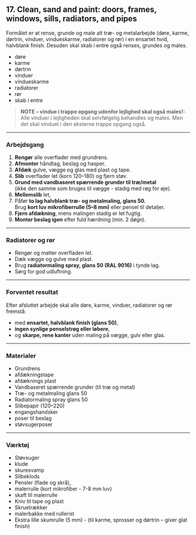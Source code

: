 ## 17. Clean, sand and paint: doors, frames, windows, sills, radiators, and pipes

Formålet er at rense, grunde og male alt træ- og metalarbejde (døre, karme, dørtrin, vinduer, vindueskarme, radiatorer og rør) i en ensartet hvid, halvblank finish.
Desuden skal skab i entre også renses, grundes og males.
- døre
- karme
- dørtrin
- vinduer
- vindueskarme
- radiatorer
- rør
- skab i entre

> **NOTE – vindue i trappe opgang udenfor lejlighed skal også males!:** Alle vinduer i lejligheden skal selvfølgelig behandles og males. Men det skal vinduet i den eksterne trappe opgang også.

---

### Arbejdsgang
1. **Rengør** alle overflader med grundrens.  
2. **Afmonter** håndtag, beslag og hasper.  
3. **Afdæk** gulve, vægge og glas med plast og tape.  
4. **Slib** overflader let (korn 120–180) og fjern støv.  
5. **Grund med vandbaseret spærrende grunder til træ/metal**  
   (ikke den samme som bruges til vægge - stadig med røg for øje).  
6. **Mellem­slib** let,
7.  Påfør **to lag halvblank træ- og metalmaling, glans 50.**  
   Brug **kort luv mikrofiberrulle (5–8 mm)** eller pensel til detaljer.  
8. **Fjern afdækning**, mens malingen stadig er let fugtig.  
9. **Monter beslag igen** efter fuld hærdning (min. 2 døgn).

---

### Radiatorer og rør
- Rengør og matter overfladen let.  
- Dæk vægge og gulve med plast.  
- Brug **radiatormaling spray, glans 50 (RAL 9016)** i tynde lag.  
- Sørg for god udluftning.

---

### Forventet resultat
Efter afsluttet arbejde skal alle døre, karme, vinduer, radiatorer og rør fremstå:
- med **ensartet, halvblank finish (glans 50)**,  
- **ingen synlige penselstrøg eller løbere**,  
- og **skarpe, rene kanter** uden maling på vægge, gulv eller glas.

---

### Materialer
- Grundrens
- afdækningstape
- afdæknings plast  
- Vandbaseret spærrende grunder (til træ og metal)  
- Træ- og metalmaling glans 50  
- Radiatormaling spray glans 50    
- Slibepapir (120–220)  
- engangshandsker
- poser til beslag  
- støvsugerposer

---

### Værktøj
- Støvsuger
- klude
- skuresvamp  
- Slibeklods
- Pensler (flade og skrå), 
- malerrulle (kort mikrofiber - 7-8 mm luv)
- skaft til malerrulle
- Kniv til tape og plast  
- Skruetrækker
- malerbakke med rullerist
- Ekstra lille skumrulle (5 mm) - (til karme, sprosser og dørtrin – giver glat finish)


